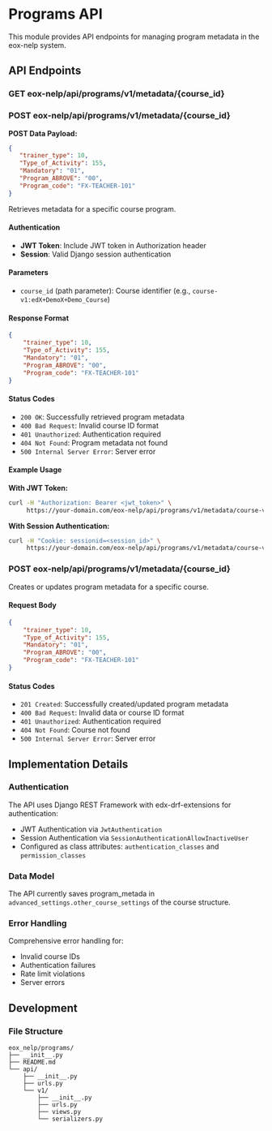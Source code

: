 # Programs API

This module provides API endpoints for managing program metadata in the eox-nelp system.

## API Endpoints

### GET eox-nelp/api/programs/v1/metadata/{course_id}
### POST eox-nelp/api/programs/v1/metadata/{course_id}
**POST Data Payload:**
 ```json
{
    "trainer_type": 10,
    "Type_of_Activity": 155,
    "Mandatory": "01",
    "Program_ABROVE": "00",
    "Program_code": "FX-TEACHER-101"
}
```

Retrieves metadata for a specific course program.

#### Authentication
- **JWT Token**: Include JWT token in Authorization header
- **Session**: Valid Django session authentication


#### Parameters
- `course_id` (path parameter): Course identifier (e.g., `course-v1:edX+DemoX+Demo_Course`)

#### Response Format
```json
{
    "trainer_type": 10,
    "Type_of_Activity": 155,
    "Mandatory": "01",
    "Program_ABROVE": "00",
    "Program_code": "FX-TEACHER-101"
}
```

#### Status Codes
- `200 OK`: Successfully retrieved program metadata
- `400 Bad Request`: Invalid course ID format
- `401 Unauthorized`: Authentication required
- `404 Not Found`: Program metadata not found
- `500 Internal Server Error`: Server error

#### Example Usage

**With JWT Token:**
```bash
curl -H "Authorization: Bearer <jwt_token>" \
     https://your-domain.com/eox-nelp/api/programs/v1/metadata/course-v1:edX+DemoX+Demo_Course
```

**With Session Authentication:**
```bash
curl -H "Cookie: sessionid=<session_id>" \
     https://your-domain.com/eox-nelp/api/programs/v1/metadata/course-v1:edX+DemoX+Demo_Course
```

### POST eox-nelp/api/programs/v1/metadata/{course_id}

Creates or updates program metadata for a specific course.

#### Request Body
```json
{
    "trainer_type": 10,
    "Type_of_Activity": 155,
    "Mandatory": "01",
    "Program_ABROVE": "00",
    "Program_code": "FX-TEACHER-101"
}
```

#### Status Codes
- `201 Created`: Successfully created/updated program metadata
- `400 Bad Request`: Invalid data or course ID format
- `401 Unauthorized`: Authentication required
- `404 Not Found`: Course not found
- `500 Internal Server Error`: Server error

## Implementation Details

### Authentication
The API uses Django REST Framework with edx-drf-extensions for authentication:
- JWT Authentication via `JwtAuthentication`
- Session Authentication via `SessionAuthenticationAllowInactiveUser`
- Configured as class attributes: `authentication_classes` and `permission_classes`


### Data Model
The API currently saves program_metada in `advanced_settings.other_course_settings` of the course structure.

### Error Handling
Comprehensive error handling for:
- Invalid course IDs
- Authentication failures
- Rate limit violations
- Server errors

## Development

### File Structure
```
eox_nelp/programs/
├── __init__.py
├── README.md
└── api/
    ├── __init__.py
    ├── urls.py
    └── v1/
        ├── __init__.py
        ├── urls.py
        ├── views.py
        └── serializers.py
```
